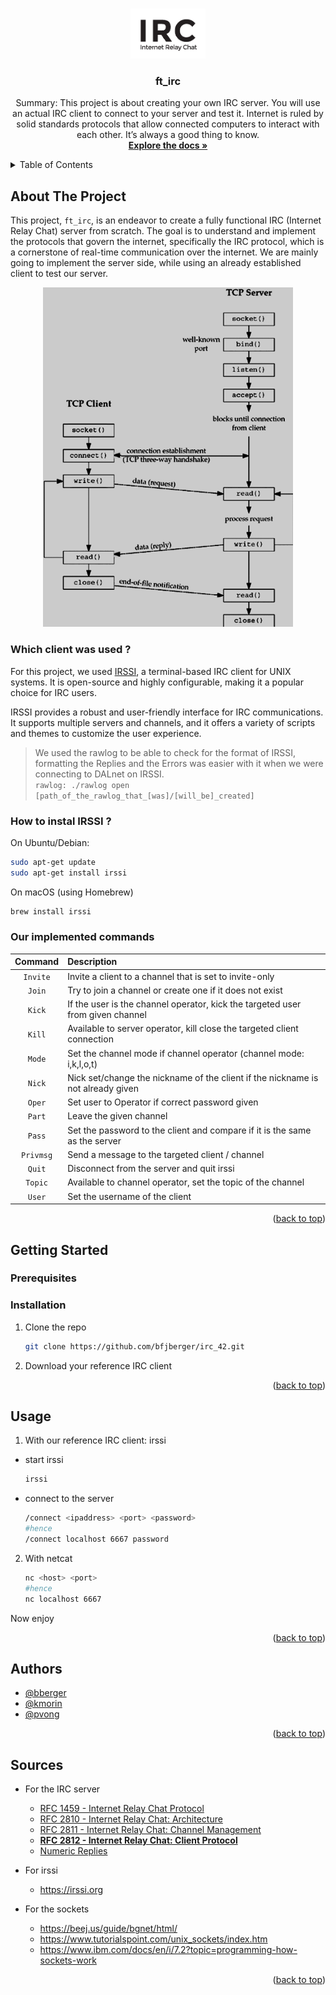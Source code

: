 
<a name="readme-top"></a>


<!-- PROJECT LOGO -->
<br />
<div align="center">
  <a href="https://github.com/bfjberger/irc_42">
    <img src="images/logo.png" alt="Logo" width="" height="80">
  </a>

<h3 align="center">ft_irc</h3>

  <p align="center">
    Summary:
This project is about creating your own IRC server.
You will use an actual IRC client to connect to your server and test it.
Internet is ruled by solid standards protocols that allow connected computers to interact
with each other.
It’s always a good thing to know.
    <br />
    <a href="https://github.com/bfjberger/irc_42"><strong>Explore the docs »</strong></a>
    <br />
  </p>
</div>



<!-- TABLE OF CONTENTS -->
<details>
  <summary>Table of Contents</summary>
  <ol>
    <li>
      <a href="#about-the-project">About The Project</a>
    </li>
    <li>
      <a href="#getting-started">Getting Started</a>
      <ul>
        <li><a href="#prerequisites">Prerequisites</a></li>
        <li><a href="#installation">Installation</a></li>
      </ul>
    </li>
    <li><a href="#usage">Usage</a></li>
    <li><a href="#authors">Authors</a></li>
    <li><a href="#sources">Sources</a></li>
  </ol>
</details>



<!-- ABOUT THE PROJECT -->
## About The Project

This project, `ft_irc`, is an endeavor to create a fully functional IRC (Internet Relay Chat) server from scratch. The goal is to understand and implement the protocols that govern the internet, specifically the IRC protocol, which is a cornerstone of real-time communication over the internet. We are mainly going to implement the server side, while using an already established client to test our server.

<p align="center">
<img src="./images/socketServerClient.png" width="400">
</p>

### Which client was used ?
For this project, we used [IRSSI](https://irssi.org/), a terminal-based IRC client for UNIX systems. It is open-source and highly configurable, making it a popular choice for IRC users.

IRSSI provides a robust and user-friendly interface for IRC communications. It supports multiple servers and channels, and it offers a variety of scripts and themes to customize the user experience.

> We used the rawlog to be able to check for the format of IRSSI, formatting the Replies and the Errors was easier with it when
we were connecting to DALnet on IRSSI.  
> ```rawlog: ./rawlog open [path_of_the_rawlog_that_[was]/[will_be]_created]```

### How to instal IRSSI ?

On Ubuntu/Debian:
```sh
sudo apt-get update
sudo apt-get install irssi
```

On macOS (using Homebrew)
```sh
brew install irssi
```

### Our implemented commands

| Command | Description |
|:---------:|:-------------|
| `Invite` | Invite a client to a channel that is set to invite-only |
| `Join` | Try to join a channel or create one if it does not exist |
| `Kick` | If the user is the channel operator, kick the targeted user from given channel |
| `Kill` | Available to server operator, kill close the targeted client connection |
| `Mode` | Set the channel mode if channel operator (channel mode: i,k,l,o,t) |
| `Nick` | Nick set/change the nickname of the client if the nickname is not already given |
| `Oper` | Set user to Operator if correct password given|
| `Part` | Leave the given channel |
| `Pass` | Set the password to the client and compare if it is the same as the server |
| `Privmsg` | Send a message to the targeted client / channel |
| `Quit` | Disconnect from the server and quit irssi |
| `Topic` | Available to channel operator, set the topic of the channel |
| `User` | Set the username of the client |

<p align="right">(<a href="#readme-top">back to top</a>)</p>

<!-- GETTING STARTED -->
## Getting Started

### Prerequisites


### Installation

1. Clone the repo
   ```sh
   git clone https://github.com/bfjberger/irc_42.git
   ```
2. Download your reference IRC client

<p align="right">(<a href="#readme-top">back to top</a>)</p>


<!-- USAGE EXAMPLES -->
## Usage

1. With our reference IRC client: irssi

* start irssi
  ```sh
  irssi
  ```
* connect to the server
  ```sh
  /connect <ipaddress> <port> <password>
  #hence
  /connect localhost 6667 password
  ```

2. With netcat
	```sh
	nc <host> <port>
	#hence
	nc localhost 6667
	```

Now enjoy

<p align="right">(<a href="#readme-top">back to top</a>)</p>

<!-- Authors -->
## Authors

* [@bberger](https://github.com/bfjberger)
* [@kmorin](https://github.com/Killian-Morin)
* [@pvong](https://github.com/phlearning)

<p align="right">(<a href="#readme-top">back to top</a>)</p>

<!-- SOURCES -->
## Sources

* For the IRC server
  * [RFC 1459 - Internet Relay Chat Protocol](https://datatracker.ietf.org/doc/html/rfc1459)
  * [RFC 2810 - Internet Relay Chat: Architecture](https://datatracker.ietf.org/doc/html/rfc2810)
  * [RFC 2811 -  Internet Relay Chat: Channel Management](https://datatracker.ietf.org/doc/html/rfc2811)
  * [**RFC 2812 - Internet Relay Chat: Client Protocol**](https://datatracker.ietf.org/doc/html/rfc2812)
  * [Numeric Replies](https://www.alien.net.au/irc/irc2numerics.html)

* For irssi
  * https://irssi.org

* For the sockets
  * https://beej.us/guide/bgnet/html/
  * https://www.tutorialspoint.com/unix_sockets/index.htm
  * https://www.ibm.com/docs/en/i/7.2?topic=programming-how-sockets-work

<p align="right">(<a href="#readme-top">back to top</a>)</p>
